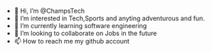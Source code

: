 - 👋 Hi, I’m @ChampsTech
- 👀 I’m interested in Tech,Sports and anyting adventurous and fun.
- 🌱 I’m currently learning software engineering
- 💞️ I’m looking to collaborate on Jobs in the future
- 📫 How to reach me my github account

<!---
ChampsTech/ChampsTech is a ✨ special ✨ repository because its `README.md` (this file) appears on your GitHub profile.
You can click the Preview link to take a look at your changes.
--->
